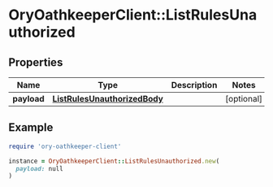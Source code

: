 # OryOathkeeperClient::ListRulesUnauthorized

## Properties

| Name | Type | Description | Notes |
| ---- | ---- | ----------- | ----- |
| **payload** | [**ListRulesUnauthorizedBody**](ListRulesUnauthorizedBody.md) |  | [optional] |

## Example

```ruby
require 'ory-oathkeeper-client'

instance = OryOathkeeperClient::ListRulesUnauthorized.new(
  payload: null
)
```

